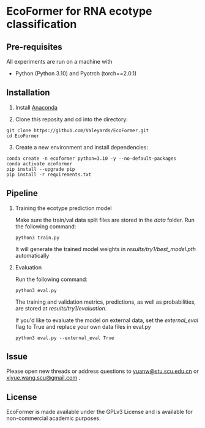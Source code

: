 # EcoFormer for RNA ecotype classification

## Pre-requisites

All experiments are run on a machine with
- Python (Python 3.10) and Pyotrch (torch\==2.0.1)

## Installation
1. Install [Anaconda](https://www.anaconda.com/distribution/)

2. Clone this reposity and cd into the directory:
```shell
git clone https://github.com/Valeyards/EcoFormer.git
cd EcoFormer
```

3. Create a new environment and install dependencies:
```shell
conda create -n ecoformer python=3.10 -y --no-default-packages
conda activate ecoformer
pip install --upgrade pip
pip install -r requirements.txt
```

## Pipeline

1. Training the ecotype prediction model
   
   Make sure the train/val data split files are stored in the *data* folder. 
   Run the following command:
   ```shell
   python3 train.py
   ```
   It will generate the trained model weights in *results/try1/best_model.pth* automatically
2. Evaluation
   
   Run the following command:
   ```shell
   python3 eval.py
   ```
   The training and validation metrics, predictions, as well as probabilities, are stored at *results/try1/evaluation*.

   If you'd like to evaluate the model on external data, set the *external_eval* flag to True and replace your own data files in eval.py
   ```shell
   python3 eval.py --external_eval True
   ```

## Issue

Please open new threads or address questions to yuanw@stu.scu.edu.cn or xiyue.wang.scu@gmail.com .

## License

EcoFormer is made available under the GPLv3 License and is available for non-commercial academic purposes.
